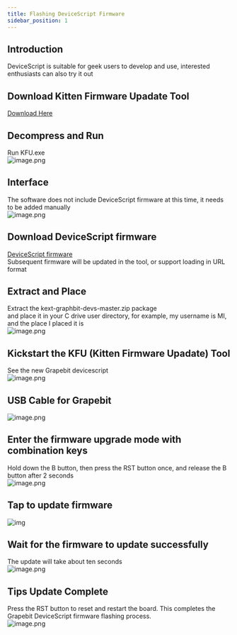 ```yaml
---
title: Flashing DeviceScript Firmware
sidebar_position: 1
---
```



## Introduction
DeviceScript is suitable for geek users to develop and use, interested enthusiasts can also try it out





## Download Kitten Firmware Upadate Tool
[Download Here](https://kext.kittenbot.cn/KFU_v305.zip)





## Decompress and Run
Run KFU.exe<br />![image.png](https://learn.kittenbot.cn/2024md_pic/1695023700587-c9215bd2-31bc-4805-9812-165b6b209b1d.png)





## Interface
The software does not include DeviceScript firmware at this time, it needs to be added manually<br />![image.png](https://learn.kittenbot.cn/2024md_pic/1695023972398-1cec1a6b-ae96-4a2c-ba78-8c8b95e5a6e7.png)





## Download DeviceScript firmware
[DeviceScript firmware](https://learn.kittenbot.cn/yuque_file/kext-graphbit-devs-master.zip)<br />Subsequent firmware will be updated in the tool, or support loading in URL format





## Extract and Place
Extract the kext-graphbit-devs-master.zip package<br />
and place it in your C drive user directory, for example, my username is MI, and the place I placed it is<br />
![image.png](https://learn.kittenbot.cn/2024md_pic/1695023835260-9c3804a5-c2ce-4fc3-bfbf-18e6064f7a1d.png)





## Kickstart the KFU (Kitten Firmware Upadate) Tool
See the new Grapebit devicescript<br />![image.png](https://learn.kittenbot.cn/2024md_pic/1695024078182-5d294f30-75e2-4893-90ad-695de2d791e9.png)





## USB Cable for Grapebit
![image.png](https://learn.kittenbot.cn/2024md_pic/1695024385680-9ea7d691-ca0a-4036-8a32-dc2627b3874e.png)





## Enter the firmware upgrade mode with combination keys
Hold down the B button, then press the RST button once, and release the B button after 2 seconds<br />![image.png](https://learn.kittenbot.cn/2024md_pic/1695024522408-6e296153-1952-4a09-8842-8139bd10a186.png)





## Tap to update firmware
![img](https://learn.kittenbot.cn/2024md_pic/1695024641637-81a8f524-f87e-4436-9cfc-4d67a575f821.png)



## Wait for the firmware to update successfully
The update will take about ten seconds<br />
![image.png](https://learn.kittenbot.cn/2024md_pic/1695024724552-9b6ded97-a201-4178-9fbf-f98695cdcad5.png)





## Tips Update Complete
Press the RST button to reset and restart the board. This completes the Grapebit DeviceScript firmware flashing process.<br />
![image.png](https://learn.kittenbot.cn/2024md_pic/1695024758401-78db24ac-f802-4eac-90f8-6f7f6deba654.png)



